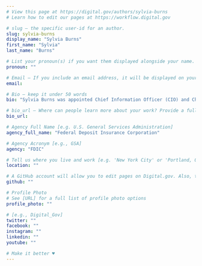 ```yaml
---
# View this page at https://digital.gov/authors/sylvia-burns
# Learn how to edit our pages at https://workflow.digital.gov

# slug — the specific user-id for an author.
slug: sylvia-burns
display_name: "Sylvia Burns"
first_name: "Sylvia"
last_name: "Burns"

# List your pronoun(s) if you want them displayed alongside your name. If blank, we'll use just your name. Learn more http://mypronouns.org
pronoun: ""

# Email — If you include an email address, it will be displayed on your profile page
email: 

# Bio — keep it under 50 words
bio: "Sylvia Burns was appointed Chief Information Officer (CIO) and Chief Privacy Officer (CPO) of the Federal Deposit Insurance Corporation (FDIC) on January 16, 2020."

# bio_url — Where can people learn more about your work? Provide a full URL [e.g. 'https://www.example.gov/']
bio_url: 

# Agency Full Name [e.g. U.S. General Services Administration]
agency_full_name: "Federal Deposit Insurance Corporation"

# Agency Acronym [e.g., GSA]
agency: "FDIC"

# Tell us where you live and work [e.g. 'New York City' or 'Portland, OR']
location: ""

# A GitHub account will allow you to edit pages on Digital.gov. Also, the image used in your GitHub account can be used to populate your digital.gov profile photo. Learn more about getting a Github account at [URL]
github: ""

# Profile Photo
# See [URL] for a full list of profile photo options
profile_photo: ""

# [e.g., Digital_Gov]
twitter: ""
facebook: ""
instagram: ""
linkedin: ""
youtube: ""

# Make it better ♥
---
```

